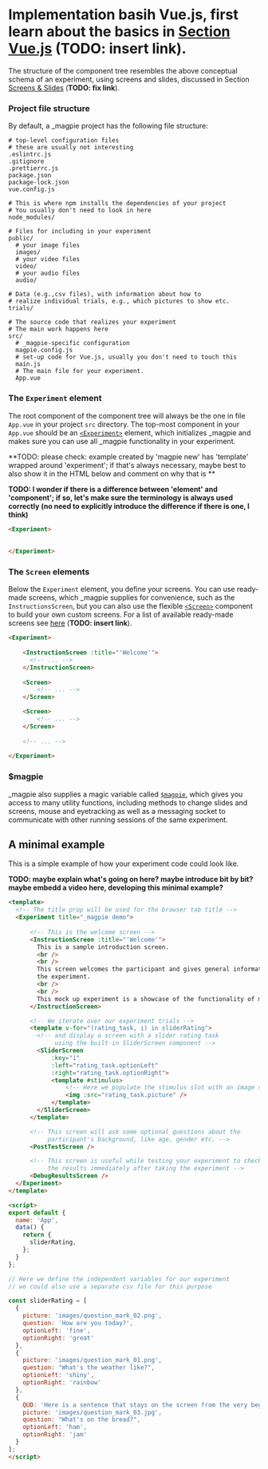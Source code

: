# Implementation basih Vue.js, first learn about the basics in [Section Vue.js]() (**TODO: insert link**).
The structure of the component tree resembles the above conceptual schema of an experiment, using screens and slides, discussed in Section [Screens & Slides]() (**TODO: fix link**).

### Project file structure

By default, a _magpie project has the following file structure:

```gitignore
# top-level configuration files
# these are usually not interesting
.eslintrc.js
.gitignore
.prettierrc.js
package.json
package-lock.json
vue.config.js

# This is where npm installs the dependencies of your project
# You usually don't need to look in here
node_modules/

# Files for including in your experiment 
public/
  # your image files
  images/
  # your video files
  video/
  # your audio files
  audio/
 
# Data (e.g.,csv files), with information about how to
# realize individual trials, e.g., which pictures to show etc.
trials/

# The source code that realizes your experiment
# The main work happens here
src/
  # _magpie-specific configuration
  magpie.config.js
  # set-up code for Vue.js, usually you don't need to touch this
  main.js
  # The main file for your experiment.
  App.vue

```

### The `Experiment` element

The root component of the component tree will always be the one in file `App.vue` in your project `src` directory. 
The top-most component in your `App.vue` should be an [`<Experiment>`](https://magpie-reference.netlify.app/#experiment) element, which initializes _magpie and makes sure you can use all _magpie functionality in your experiment.

**TODO: please check: example created by 'magpie new' has 'template' wrapped around 'experiment'; if that's always necessary, maybe best to also show it in the HTML below and comment on why that is **

**TODO: I wonder if there is a difference between 'element' and 'component'; if so, let's make sure the terminology is always used correctly (no need to explicitly introduce the difference if there is one, I think)**

```html
<Experiment>
    
    
</Experiment>
```

### The `Screen` elements
Below the `Experiment` element, you define your screens. You can use ready-made screens, which _magpie supplies for convenience, such as the `InstructionsScreen`, but you can also use the flexible [`<Screen>`](https://magpie-reference.netlify.app/#screen) component to build your own custom screens.
For a list of available ready-made screens see [here]() (**TODO: insert link**).

```html
<Experiment>
  
    <InstructionScreen :title="'Welcome'">
      <!-- ... -->
    </InstructionScreen>
    
    <Screen>
        <!-- ... -->
    </Screen>

    <Screen>
        <!-- ... -->
    </Screen>
    
    <!-- ... -->
    
</Experiment>
```

### $magpie
_magpie also supplies a magic variable called [`$magpie`](https://magpie-reference.netlify.app/#Magpie), which gives you
access to many utility functions, including methods to change slides and screens, mouse and eyetracking as well as a
messaging socket to communicate with other running sessions of the same experiment.

## A minimal example

This is a simple example of how your experiment code could look like.

**TODO: maybe explain what's going on here? maybe introduce bit by bit? maybe embedd a video here, developing this minimal example?**

```html
<template>
  <!-- The title prop will be used for the browser tab title -->
  <Experiment title="_magpie demo">
      
      <!-- This is the welcome screen -->
      <InstructionScreen :title="'Welcome'">
        This is a sample introduction screen.
        <br />
        <br />
        This screen welcomes the participant and gives general information about
        the experiment.
        <br />
        <br />
        This mock up experiment is a showcase of the functionality of magpie.
      </InstructionScreen>

      <!-- We iterate over our experiment trials -->
      <template v-for="(rating_task, i) in sliderRating">
        <!-- and display a screen with a slider rating task
             using the built-in SliderScreen component -->
        <SliderScreen
            :key="i"
            :left="rating_task.optionLeft"
            :right="rating_task.optionRight">
            <template #stimulus>
                <!-- Here we populate the stimulus slot with an image stimulus -->
                <img :src="rating_task.picture" />
            </template>
        </SliderScreen>
      </template>

      <!-- This screen will ask some optional questions about the
           participant's background, like age, gender etc. -->
      <PostTestScreen />

      <!-- This screen is useful while testing your experiment to check
           the results immediately after taking the experiment -->
      <DebugResultsScreen />
  </Experiment>
</template>

<script>
export default {
  name: 'App',
  data() {
    return {
      sliderRating,
    };
  }
};

// Here we define the independent variables for our experiment
// we could also use a separate csv file for this purpose

const sliderRating = [
  {
    picture: 'images/question_mark_02.png',
    question: 'How are you today?',
    optionLeft: 'fine',
    optionRight: 'great'
  },
  {
    picture: 'images/question_mark_01.png',
    question: "What's the weather like?",
    optionLeft: 'shiny',
    optionRight: 'rainbow'
  },
  {
    QUD: 'Here is a sentence that stays on the screen from the very beginning',
    picture: 'images/question_mark_03.jpg',
    question: "What's on the bread?",
    optionLeft: 'ham',
    optionRight: 'jam'
  }
];
</script>

```

